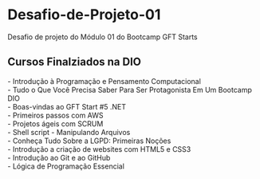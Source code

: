 # Desafio-de-Projeto-01
Desafio de projeto do Módulo 01 do Bootcamp GFT Starts

<h2>Cursos Finalziados na DIO</h2>
- Introdução à Programação e Pensamento Computacional<br>
- Tudo o Que Você Precisa Saber Para Ser Protagonista Em Um Bootcamp DIO<br>
- Boas-vindas ao GFT Start #5 .NET<br>
- Primeiros passos com AWS<br>
- Projetos ágeis com SCRUM<br>
- Shell script - Manipulando Arquivos<br>
- Conheça Tudo Sobre a LGPD: Primeiras Noções<br>
- Introdução a criação de websites com HTML5 e CSS3<br>
- Introdução ao Git e ao GitHub<br>
- Lógica de Programação Essencial<br>
